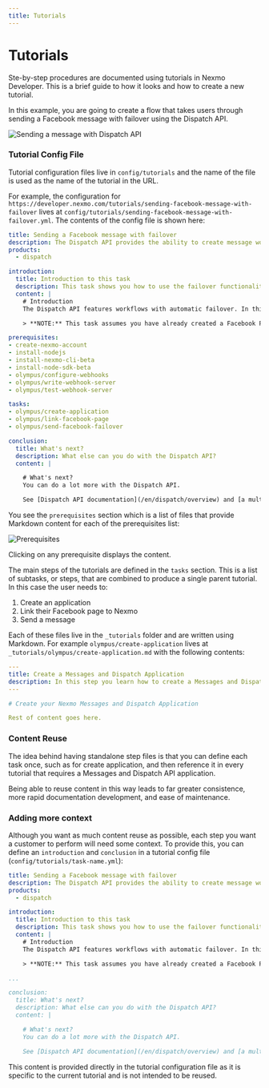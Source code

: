 ```yaml
---
title: Tutorials
---
```


# Tutorials

Ste-by-step procedures are documented using tutorials in Nexmo Developer. This is a brief guide to how it looks and how to create a new tutorial.

In this example, you are going to create a flow that takes users through sending a Facebook message with failover using the Dispatch API.

![Sending a message with Dispatch API](/assets/images/contributing/task-example.png)

### Tutorial Config File

Tutorial configuration files live in `config/tutorials` and the name of the file is used as the name of the tutorial in the URL.

For example, the configuration for `https://developer.nexmo.com/tutorials/sending-facebook-message-with-failover` lives at `config/tutorials/sending-facebook-message-with-failover.yml`. The contents of the config file is shown here:

```yaml
title: Sending a Facebook message with failover
description: The Dispatch API provides the ability to create message workflows with failover to secondary channels. This task looks at using the Dispatch API to send a Facebook message with failover to the SMS channel.
products:
  - dispatch

introduction: 
  title: Introduction to this task
  description: This task shows you how to use the failover functionality of the Dispatch API.
  content: |
    # Introduction
    The Dispatch API features workflows with automatic failover. In this task you see how to send a Facebook Messenger message with automatic failover to SMS.

    > **NOTE:** This task assumes you have already created a Facebook Profile and a Facebook Page.

prerequisites:
- create-nexmo-account
- install-nodejs
- install-nexmo-cli-beta
- install-node-sdk-beta
- olympus/configure-webhooks
- olympus/write-webhook-server
- olympus/test-webhook-server

tasks:
- olympus/create-application
- olympus/link-facebook-page
- olympus/send-facebook-failover

conclusion:
  title: What's next?
  description: What else can you do with the Dispatch API?
  content: |

    # What's next?
    You can do a lot more with the Dispatch API.

    See [Dispatch API documentation](/en/dispatch/overview) and [a multi-user, multi-channel workflow Dispatch use case](/en/use-cases/dispatch-user-fallback).

```

You see the `prerequisites` section which is a list of files that provide Markdown content for each of the prerequisites list:

![Prerequisites](/assets/images/contributing/task-prereqs.png)

Clicking on any prerequisite displays the content.

The main steps of the tutorials are defined in the `tasks` section. This is a list of subtasks, or steps, that are combined to produce a single parent tutorial. In this case the user needs to:

1. Create an application
2. Link their Facebook page to Nexmo
3. Send a message

Each of these files live in the `_tutorials` folder and are written using Markdown. For example `olympus/create-application` lives at `_tutorials/olympus/create-application.md` with the following contents:

```yaml
---
title: Create a Messages and Dispatch Application
description: In this step you learn how to create a Messages and Dispatch Application. A Messages and Dispatch application has a message status webhook and inbound message webhook, where the inbound message is of type `whatsapp`, `messenger` or `viber_service_msg`. Inbound SMS has to be handled through your account-level SMS webhook.
---

# Create your Nexmo Messages and Dispatch Application

Rest of content goes here.
```

### Content Reuse

The idea behind having standalone step files is that you can define each task once, such as for create application, and then reference it in every tutorial that requires a Messages and Dispatch API application.

Being able to reuse content in this way leads to far greater consistence, more rapid documentation development, and ease of maintenance.

### Adding more context

Although you want as much content reuse as possible, each step you want a customer to perform will need some context. To provide this, you can define an `introduction` and `conclusion` in a tutorial config file (`config/tutorials/task-name.yml`):

```yaml
title: Sending a Facebook message with failover
description: The Dispatch API provides the ability to create message workflows with failover to secondary channels. This task looks at using the Dispatch API to send a Facebook message with failover to the SMS channel.
products:
  - dispatch

introduction: 
  title: Introduction to this task
  description: This task shows you how to use the failover functionality of the Dispatch API.
  content: |
    # Introduction
    The Dispatch API features workflows with automatic failover. In this task you see how to send a Facebook Messenger message with automatic failover to SMS.

    > **NOTE:** This task assumes you have already created a Facebook Profile and a Facebook Page.

...

conclusion:
  title: What's next?
  description: What else can you do with the Dispatch API?
  content: |

    # What's next?
    You can do a lot more with the Dispatch API.

    See [Dispatch API documentation](/en/dispatch/overview) and [a multi-user, multi-channel workflow Dispatch use case](/en/use-cases/dispatch-user-fallback).
```

This content is provided directly in the tutorial configuration file as it is specific to the current tutorial and is not intended to be reused.
